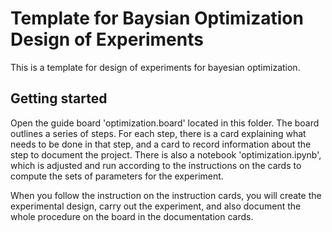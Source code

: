 # Template for Baysian Optimization Design of Experiments

This is a template for design of experiments for bayesian optimization.

## Getting started

Open the  guide board 'optimization.board' located in this folder. The board outlines a series of steps. For each step, there is a card explaining what needs to be done in that step, and a card to record information about the step to document the project. There is also a notebook 'optimization.ipynb', which is adjusted and run according to the instructions on the cards to compute the sets of parameters for the experiment.

When you follow the instruction on the instruction cards, you will create the experimental design, carry out the experiment, and also document the whole procedure on the board in the documentation cards.
